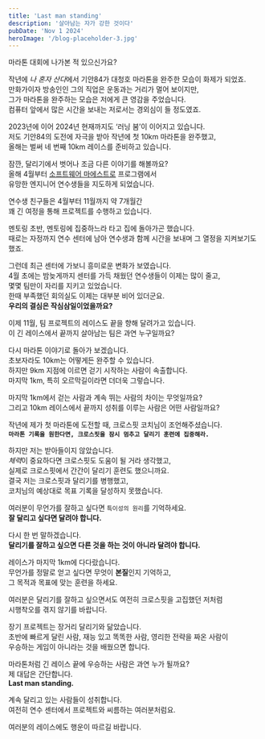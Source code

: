 ```yaml
---
title: 'Last man standing'
description: '살아남는 자가 강한 것이다'
pubDate: 'Nov 1 2024'
heroImage: '/blog-placeholder-3.jpg'
---
```


마라톤 대회에 나가본 적 있으신가요?

작년에 *나 혼자 산다*에서 기안84가 대청호 마라톤을 완주한 모습이 화제가 되었죠.  
만화가이자 방송인인 그의 직업은 운동과는 거리가 멀어 보이지만,  
그가 마라톤을 완주하는 모습은 저에게 큰 영감을 주었습니다.  
컴퓨터 앞에서 많은 시간을 보내는 저로서는 경외심이 들 정도였죠.  

2023년에 이어 2024년 현재까지도 ‘러닝 붐’이 이어지고 있습니다.   
저도 기안84의 도전에 자극을 받아 작년에 첫 10km 마라톤을 완주했고,  
올해는 벌써 네 번째 10km 레이스를 준비하고 있습니다.

잠깐, 달리기에서 벗어나 조금 다른 이야기를 해볼까요?  
올해 4월부터 [소프트웨어 마에스트로](https://www.swmaestro.org/sw/main/main.do) 프로그램에서  
유망한 엔지니어 연수생들을 지도하게 되었습니다.  

연수생 친구들은 4월부터 11월까지 약 7개월간     
꽤 긴 여정을 통해 프로젝트를 수행하고 있습니다.

멘토링 초반, 멘토링에 집중하느라 타고 집에 돌아가곤 했습니다.  
때로는 자정까지 연수 센터에 남아 연수생과 함께 시간을 보내며 그 열정을 지켜보기도 했죠.

그런데 최근 센터에 가보니 흥미로운 변화가 보였습니다.  
4월 초에는 밤늦게까지 센터를 가득 채웠던 연수생들이 이제는 많이 줄고,  
몇몇 팀만이 자리를 지키고 있었습니다.  
한때 부족했던 회의실도 이제는 대부분 비어 있더군요.  
**우리의 결심은 작심삼일이었을까요?**

이제 11월, 팀 프로젝트의 레이스도 끝을 향해 달려가고 있습니다.  
이 긴 레이스에서 끝까지 살아남는 팀은 과연 누구일까요?

다시 마라톤 이야기로 돌아가 보겠습니다.  
초보자라도 10km는 어떻게든 완주할 수 있습니다.  
하지만 9km 지점에 이르면 걷기 시작하는 사람이 속출합니다.  
마지막 1km, 특히 오르막길이라면 더더욱 그렇습니다.  

마지막 1km에서 걷는 사람과 계속 뛰는 사람의 차이는 무엇일까요?  
그리고 10km 레이스에서 끝까지 성취를 이루는 사람은 어떤 사람일까요?  

작년에 제가 첫 마라톤에 도전할 때, 크로스핏 코치님이 조언해주셨습니다.  
**`마라톤 기록을 원한다면, 크로스핏을 잠시 멈추고 달리기 훈련에 집중해라.`**

하지만 저는 받아들이지 않았습니다.  
*체력*이 중요하다면 크로스핏도 도움이 될 거라 생각했고,  
실제로 크로스핏에서 간간이 달리기 훈련도 했으니까요.  
결국 저는 크로스핏과 달리기를 병행했고,  
코치님의 예상대로 목표 기록을 달성하지 못했습니다.

여러분이 무언가를 잘하고 싶다면 `특이성의 원리`를 기억하세요.  
**잘 달리고 싶다면 달려야 합니다.**  

다시 한 번 말하겠습니다.  
**달리기를 잘하고 싶으면 다른 것을 하는 것이 아니라 달려야 합니다.**  

레이스가 마지막 1km에 다다랐습니다.  
무언가를 정말로 얻고 싶다면 무엇이 **본질**인지 기억하고,  
그 목적과 목표에 맞는 훈련을 하세요.

여러분은 달리기를 잘하고 싶으면서도 여전히 크로스핏을 고집했던 저처럼  
시행착오를 겪지 않기를 바랍니다.  

장기 프로젝트는 장거리 달리기와 닮았습니다.  
초반에 빠르게 달린 사람, 재능 있고 똑똑한 사람, 영리한 전략을 짜온 사람이  
우승하는 게임이 아니라는 것을 배웠으면 합니다.  

마라톤처럼 긴 레이스 끝에 우승하는 사람은 과연 누가 될까요?  
제 대답은 간단합니다.  
**Last man standing.**  

계속 달리고 있는 사람들이 성취합니다.  
여전히 연수 센터에서 프로젝트와 씨름하는 여러분처럼요.  

여러분의 레이스에도 행운이 따르길 바랍니다.
